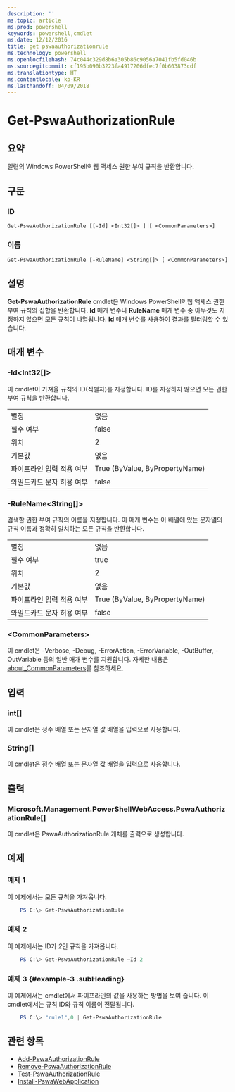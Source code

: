 ```yaml
---
description: ''
ms.topic: article
ms.prod: powershell
keywords: powershell,cmdlet
ms.date: 12/12/2016
title: get pswaauthorizationrule
ms.technology: powershell
ms.openlocfilehash: 74c044c329d8b6a305b86c9056a7041fb5fd046b
ms.sourcegitcommit: cf195b090b3223fa4917206dfec7f0b603873cdf
ms.translationtype: HT
ms.contentlocale: ko-KR
ms.lasthandoff: 04/09/2018
---
```

# <a name="get-pswaauthorizationrule"></a>Get-PswaAuthorizationRule

## <a name="synopsis"></a>요약

일련의 Windows PowerShell® 웹 액세스 권한 부여 규칙을 반환합니다.

## <a name="syntax"></a>구문

### <a name="id"></a>ID
```
Get-PswaAuthorizationRule [[-Id] <Int32[]> ] [ <CommonParameters>]
```

### <a name="name"></a>이름
```
Get-PswaAuthorizationRule [-RuleName] <String[]> [ <CommonParameters>]
```

## <a name="description"></a>설명

**Get-PswaAuthorizationRule** cmdlet은 Windows PowerShell® 웹 액세스 권한 부여 규칙의 집합을 반환합니다.
**Id** 매개 변수나 **RuleName** 매개 변수 중 아무것도 지정하지 않으면 모든 규칙이 나열됩니다. **Id** 매개 변수를 사용하여 결과를 필터링할 수 있습니다.

## <a name="parameters"></a>매개 변수

### <a name="-idltint32gt"></a>-Id&lt;Int32\[\]&gt;

이 cmdlet이 가져올 규칙의 ID(식별자)를 지정합니다. ID를 지정하지 않으면 모든 권한 부여 규칙을 반환합니다.

|||
|-|-|
| 별칭                              | 없음                                 |
| 필수 여부                            | false                                |
| 위치                            | 2                                    |
| 기본값                        | 없음                                 |
| 파이프라인 입력 적용 여부               | True (ByValue, ByPropertyName)       |
| 와일드카드 문자 허용 여부          | false                                |

### <a name="-rulenameltstringgt"></a>-RuleName&lt;String\[\]&gt;

검색할 권한 부여 규칙의 이름을 지정합니다. 이 매개 변수는 이 배열에 있는 문자열의 규칙 이름과 정확히 일치하는 모든 규칙을 반환합니다.

|||
|-|-|
| 별칭                              | 없음                                 |
| 필수 여부                            | true                                 |
| 위치                            | 2                                    |
| 기본값                        | 없음                                 |
| 파이프라인 입력 적용 여부               | True (ByValue, ByPropertyName)       |
| 와일드카드 문자 허용 여부          | false                                |

### <a name="ltcommonparametersgt"></a>&lt;CommonParameters&gt;

이 cmdlet은 -Verbose, -Debug, -ErrorAction, -ErrorVariable, -OutBuffer, -OutVariable 등의 일반 매개 변수를 지원합니다.
자세한 내용은 [about_CommonParameters](http://go.microsoft.com/fwlink/p/?LinkID=113216)를 참조하세요.

## <a name="inputs"></a>입력

### <a name="int"></a>int\[\]

이 cmdlet은 정수 배열 또는 문자열 값 배열을 입력으로 사용합니다.

### <a name="string"></a>String\[\]

이 cmdlet은 정수 배열 또는 문자열 값 배열을 입력으로 사용합니다.

## <a name="outputs"></a>출력

### <a name="microsoftmanagementpowershellwebaccesspswaauthorizationrule"></a>Microsoft.Management.PowerShellWebAccess.PswaAuthorizationRule\[\]

이 cmdlet은 PswaAuthorizationRule 개체를 출력으로 생성합니다.


## <a name="examples"></a>예제

### <a name="example-1"></a>예제 1

이 예제에서는 모든 규칙을 가져옵니다.

```PowerShell
    PS C:\> Get-PswaAuthorizationRule
```

### <a name="example-2"></a>예제 2

이 예제에서는 ID가 *2*인 규칙을 가져옵니다.

```PowerShell
    PS C:\> Get-PswaAuthorizationRule –Id 2
```

### <a name="example-3-example-3-subheading"></a>예제 3 {#example-3 .subHeading}

이 예제에서는 cmdlet에서 파이프라인의 값을 사용하는 방법을 보여 줍니다.
이 cmdlet에서는 규칙 ID와 규칙 이름이 전달됩니다.

```PowerShell
    PS C:\> "rule1",0 | Get-PswaAuthorizationRule
```

## <a name="related-topics"></a>관련 항목

- [Add-PswaAuthorizationRule](add-pswaauthorizationrule.md)
- [Remove-PswaAuthorizationRule](remove-pswaauthorizationrule.md)
- [Test-PswaAuthorizationRule](test-pswaauthorizationrule.md)
- [Install-PswaWebApplication](install-pswawebapplication.md)